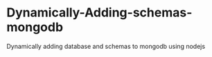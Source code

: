 # Dynamically-Adding-schemas-mongodb
Dynamically adding database and schemas to mongodb using nodejs
